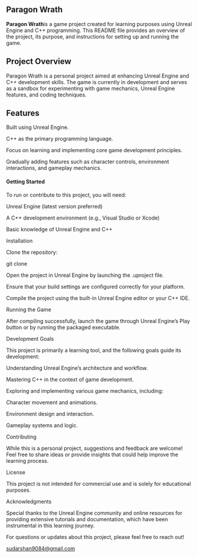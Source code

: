 ## **Paragon Wrath**
**Paragon Wrath**is a game project created for learning purposes using Unreal Engine and C++ programming. This README file provides an overview of the project, its purpose, and instructions for setting up and running the game.

## **Project Overview**
Paragon Wrath is a personal project aimed at enhancing Unreal Engine and C++ development skills. The game is currently in development and serves as a sandbox for experimenting with game mechanics, Unreal Engine features, and coding techniques.

## **Features**
Built using Unreal Engine.

C++ as the primary programming language.

Focus on learning and implementing core game development principles.

Gradually adding features such as character controls, environment interactions, and gameplay mechanics.

#### **Getting Started**
To run or contribute to this project, you will need:

Unreal Engine (latest version preferred)

A C++ development environment (e.g., Visual Studio or Xcode)

Basic knowledge of Unreal Engine and C++

Installation

Clone the repository:

git clone <repository-url>

Open the project in Unreal Engine by launching the .uproject file.

Ensure that your build settings are configured correctly for your platform.

Compile the project using the built-in Unreal Engine editor or your C++ IDE.

Running the Game

After compiling successfully, launch the game through Unreal Engine’s Play button or by running the packaged executable.

Development Goals

This project is primarily a learning tool, and the following goals guide its development:

Understanding Unreal Engine’s architecture and workflow.

Mastering C++ in the context of game development.

Exploring and implementing various game mechanics, including:

Character movement and animations.

Environment design and interaction.

Gameplay systems and logic.

Contributing

While this is a personal project, suggestions and feedback are welcome! Feel free to share ideas or provide insights that could help improve the learning process.

License

This project is not intended for commercial use and is solely for educational purposes.

Acknowledgments

Special thanks to the Unreal Engine community and online resources for providing extensive tutorials and documentation, which have been instrumental in this learning journey.

For questions or updates about this project, please feel free to reach out!

sudarshan9084@gmail.com

